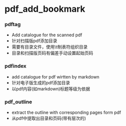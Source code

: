 # pdf_add_bookmark
### pdftag
- Add catalogue for the scanned pdf
- 针对扫描版pdf添加目录
- 需要有目录文件，使用\t制表符组织目录
- 目录和扫描版页码有偏差手动设置起始页码

### pdfindex
- add catalogue for pdf wirtten by markdown
- 针对电子版生成的pdf添加目录
- 以pdf内容(如markdown)标题等级为依据

### pdf_outline
- extract the outline with corresponding pages form pdf
- 从pdf中提取出目录和页码(带有层次的)
